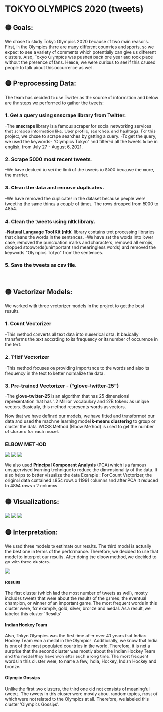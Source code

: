# TOKYO OLYMPICS 2020 (tweets)


## 🟡 Goals:

We chose to study Tokyo Olympics 2020 because of two main reasons. First, in the Olympics there are many different countries and sports, so we expect to see a variety of comments which potentially can give us different clusters. Also, Tokyo Olympics was pushed back one year and took place without the presence of fans. Hence, we were curious to see if this caused people to talk about this occurrence as well.


## 🟡 Preprocessing Data:

The team has decided to use Twitter as the source of information and below are the steps we performed to gather the tweets:

### 1. Get a query using **snscrape** library from Twitter.
-The **snscrape** library is a famous scraper for social networking services that scrapes information like: User profile, searches, and hashtags. For this project, we chose to scrape searches by getting a query.
-To get the query, we used the keywords-  "Olympics Tokyo" and filtered all the tweets to be in english, from July 27 - August 6, 2021.
### 2. Scrape 5000 most recent tweets.
-We have decided to set the limit of the tweets to 5000 because the more, the merrier.
### 3. Clean the data and remove duplicates.
-We have removed the duplicates in the dataset because people were tweeting the same things a couple of times. The rows dropped from 5000 to 4854.
### 4. Clean the tweets using nltk library.
-**Natural Language Tool Kit (nltk)** library contains text processing libraries that cleans the words in the sentences.
-We have set the words into lower case, removed the punctuation marks and characters, removed all emojis, dropped stopwords(unimportant and meaningless words) and removed the keywords "Olympics Tokyo" from the sentences.
### 5. Save the tweets as csv file.
<br>


## 🟡 Vectorizer Models:
We worked with three vectorizer models in the project to get the best results.

### 1. Count Vectorizer
-This method converts all text data into numerical data. It basically transforms the text according to its frequency or its number of occurence in the text.

### 2. Tfidf Vectorizer
-This method focuses on providing importance to the words and also its frequency in the text to better normalize the data.

### 3. Pre-trained Vectorizer  - ("glove-twitter-25")
-The **glove-twitter-25** is an algorithm that has 25 dimensional representation that has 1.2 Million vocabulary and 27B tokens as unique vectors. Basically, this method represents words as vectors.


Now that we have defined our models, we have fitted and transformed our data and used the machine learning model **k-means clustering** to group or cluster the data. WCSS Method (Elbow Method) is used to get the number of clusters for each model.

### ELBOW METHOD 

<img src="./images/cluster_count.png" style="max-width: 480px"/>

<img src="./images/cluster_tfidf.png" style="max-width: 480px"/>

<img src="./images/cluster_pretrained.png" style="max-width: 480px"/>


We also used **Principal Component Analysis** (PCA) which is a famous unsupervised learning technique to reduce the dimensionality of the data. It also helps to better visualize the data
Example : For Count Vectorizer, the original data contained 4854 rows x 11991 columns and after PCA it reduced to 4854 rows x 2 columns.

## 🟡 Visualizations:


<img src="./images/viz_count.png" style="max-width: 480px"/>

<img src="./images/viz_tfidf.png" style="max-width: 480px"/>

<img src="./images/viz_pretrained.png" style="max-width: 480px"/>



## 🟡 Interpretation:

We used three models to estimate our results. The third model is actually the best one in terms of the performance. Therefore, we decided to use that model to interpret our results. After doing the elbow method, we decided to go with three clusters.

<img src="./images/pre_trained_interpret.png" style="max-width: 600px"/>


#### Results

The first cluster (which had the most number of tweets as well), mostly includes tweets that were about the results of the games, the eventual champion, or winner of an important game. The most frequent words in this cluster were, for example, gold, silver, bronze and medal. As a result, we labeled this cluster 'Results'

#### Indian Hockey Team

Also, Tokyo Olympics was the first time after over 40 years that Indian Hockey Team won a medal in the Olympics. Additionally, we know that India is one of the most populated countries in the world. Therefore, it is not a surprise that the second cluster was mostly about the Indian Hockey Team and the medal they have won after such a long time. The most frequent words in this cluster were, to name a few, India, Hockey, Indian Hockey and bronze.

#### Olympic Gossips

Unlike the first two clusters, the third one did not consists of meaningful tweets. The tweets in this cluster were mostly about random topics, most of which were not related to the Olympics at all. Therefore, we labeled this cluster 'Olympics Gossips'.



